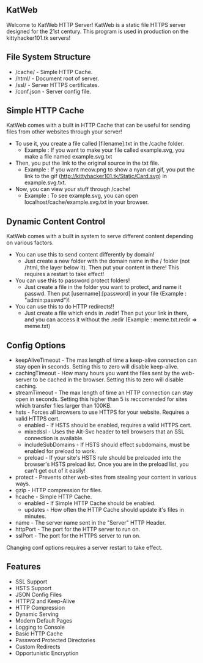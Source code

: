 ## KatWeb
Welcome to KatWeb HTTP Server!
KatWeb is a static file HTTPS server designed for the 21st century.
This program is used in production on the kittyhacker101.tk servers!

## File System Structure
- /cache/ - Simple HTTP Cache.
- /html/ - Document root of server.
- /ssl/ - Server HTTPS certificates.
- /conf.json - Server config file.

## Simple HTTP Cache
KatWeb comes with a built in HTTP Cache that can be useful for sending files from other websites through your server!
- To use it, you create a file called [filename].txt in the /cache folder.
  * Example : If you want to make your file called example.svg, you make a file named example.svg.txt
- Then, you put the link to the original source in the txt file.
  * Example : If you want meow.png to show a nyan cat gif, you put the link to the gif (http://kittyhacker101.tk/Static/Card.svg) in example.svg.txt.
- Now, you can view your stuff through /cache!
  * Example : To see example.svg, you can open localhost/cache/example.svg.txt in your browser.

## Dynamic Content Control
KatWeb comes with a built in system to serve different content depending on various factors.
- You can use this to send content differently by domain!
  * Just create a new folder with the domain name in the / folder (not /html, the layer below it). Then put your content in there! This requires a restart to take effect!
- You can use this to password protect folders!
  * Just create a file in the folder you want to protect, and name it passwd. Then put [username]:[password] in your file (Example : "admin:passwd")!
 - You can use this to do HTTP redirects!!
   * Just create a file which ends in .redir! Then put your link in there, and you can access it without the .redir (Example : meme.txt.redir => meme.txt)

## Config Options
- keepAliveTimeout - The max length of time a keep-alive connection can stay open in seconds. Setting this to zero will disable keep-alive.
- cachingTimeout - How many hours you want the files sent by the web-server to be cached in the browser. Setting this to zero will disable caching.
- streamTimeout - The max length of time an HTTP connection can stay open in seconds. Setting this higher than 5 is reccomended for sites which transfer files larger than 100KB.
- hsts - Forces all browsers to use HTTPS for your website. Requires a valid HTTPS cert.
  * enabled - If HSTS should be enabled, requires a valid HTTPS cert.
  * mixedssl - Uses the Alt-Svc header to tell browsers that an SSL connection is available.
  * includeSubDomains - If HSTS should effect subdomains, must be enabled for preload to work.
  * preload - If your site's HSTS rule should be preloaded into the browser's HSTS preload list. Once you are in the preload list, you can't get out of it easily!
- protect - Prevents other web-sites from stealing your content in various ways.
- gzip - HTTP compression for files.
- hcache - Simple HTTP Cache.
  * enabled - If Simple HTTP Cache should be enabled.
  * updates - How often the HTTP Cache should update it's files in minutes.
- name - The server name sent in the "Server" HTTP Header.
- httpPort - The port for the HTTP server to run on.
- sslPort - The port for the HTTPS server to run on.

Changing conf options requires a server restart to take effect.

## Features
- SSL Support
- HSTS Support
- JSON Config Files
- HTTP/2 and Keep-Alive
- HTTP Compression
- Dynamic Serving
- Modern Default Pages
- Logging to Console
- Basic HTTP Cache
- Password Protected Directories
- Custom Redirects
- Opportunistic Encryption
